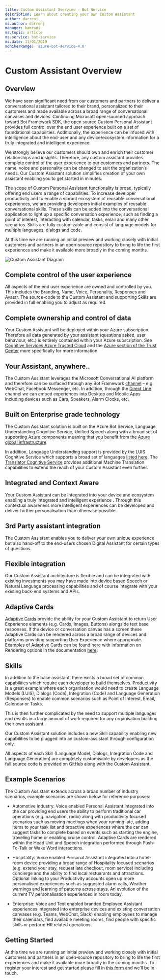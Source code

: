 ```yaml
---
title: Custom Assistant Overview - Bot Service
description: Learn about creating your own Custom Assistant
author: darrenj
ms.author: darrenj
manager: kamrani
ms.topic: article
ms.service: bot-service
ms.date: 11/01/2019
monikerRange: 'azure-bot-service-4.0'
---
```


# Custom Assistant Overview

## Overview

We have seen significant need from our customers and partners to deliver a conversational assistant tailored to their brand, personalized to their customers and made available across a broad range of conversational canvases and devices. Continuing Microsoft open-sourced approach toward Bot Framework SDK, the open source Custom Personal Assistant provides full control over the end user experience built on a set of foundational capabilities. Additionally, the experience can be infused with intelligence about the end-user and any device/ecosystem information for a truly integrated and intelligent experience.

We strongly believe our customers should own and enrich their customer relationships and insights. Therefore, any custom assistant provides complete control of the user experience to our customers and partners. The name, voice and personality can be changed to suit the organization’s needs. Our Custom Assistant solution simplifies creation of your own assistant enabling you to get started in minutes. 

The scope of Custom Personal Assistant functionality is broad, typically offering end users a range of capabilities. To increase developer productivity and to enable a vibrant ecosystem of reusable conversational experiences, we are providing developers initial examples of reusable conversational skills. These skills can be added into the conversational application to light up a specific conversation experience, such as finding a point of interest, interacting with calendar, tasks, email and many other scenarios. Skills are fully customizable and consist of language models for multiple languages, dialogs and code.

At this time we are running an initial preview and working closely with initial customers and partners in an open-source repository to bring to life the first experiences and make it available more broadly in the coming months. 

![Custom Assistant Diagram](media/enterprise-template/CustomAssistantDiagram.jpg)

## Complete control of the user experience

All aspects of the end user experience are owned and controlled by you. This includes the Branding, Name, Voice, Personality, Responses and Avatar. The source-code to the Custom Assistant and supporting Skills are provided in full enabling you to adjust as required.

## Complete ownership and control of data

Your Custom Assistant will be deployed within your Azure subscription. Therefore all data generated by your assistant (questions asked, user behaviour, etc.) is entirely contained within your Azure subscription. See [Cognitive Services Azure Trusted Cloud](https://www.microsoft.com/trustcenter/cloudservices/cognitiveservices) and the [Azure section of the Trust Center](https://www.microsoft.com/TrustCenter/CloudServices/Azure) more specifically for more information.

## Your Assistant, anywhere..

The Custom Assistant leverages the Microsoft Conversational AI platform and therefore can be surfaced through any Bot Framework [channel](https://docs.microsoft.com/azure/bot-service/bot-service-manage-channels?view=azure-bot-service-4.0) – e.g. WebChat, Facebook Messenger, etc. In addition, through the [Direct Line](https://docs.microsoft.com/azure/bot-service/rest-api/bot-framework-rest-direct-line-3-0-concepts?view=azure-bot-service-4.0) channel we can embed experiences into Desktop and Mobile Apps including devices such as Cars, Speakers, Alarm Clocks, etc.

## Built on Enterprise grade technology

The Custom Assistant solution is built on the Azure Bot Service, Language Understanding Cognitive Service, Unified Speech along with a broad set of supporting Azure components meaning that you benefit from the [Azure global infrastructure](https://azure.microsoft.com/global-infrastructure/).

In addition, Language Understanding support is provided by the LUIS Cognitive Service which supports a broad set of languages [listed here](https://docs.microsoft.com/azure/cognitive-services/luis/luis-supported-languages). The [Translator Cognitive Service](https://azure.microsoft.com/services/cognitive-services/translator-text-api/) provides additional Machine Translation capabilities to extend the reach of your Custom Assistant even further.

## Integrated and Context Aware

Your Custom Assistant can be integrated into your device and ecosystem enabling a truly integrated and intelligent experience . Through this contextual awareness more intelligent experiences can be developed and deliver further personalisation than otherwise possible.

## 3rd Party assistant integration

The Custom Assistant enables you to deliver your own unique experience but also hand-off to the end-users chosen Digital Assistant for certain types of questions.

## Flexible integration

Our Custom Assistant architecture is flexible and can be integrated with existing investments you may have made into device based Speech or Natural Language processing capabilities and of course integrate with your existing back-end systems and APIs.

## Adaptive Cards

[Adaptive Cards](https://adaptivecards.io/) provide the ability for your Custom Assistant to return User Experience elements (e.g. Cards, Images, Buttons) alongside text base responses. If the device or conversation canvas has a screen these Adaptive Cards can be rendered across a broad range of devices and platforms providing supporting User Experience where appropriate. Examples of Adaptive Cards can be found [here](https://adaptivecards.io/samples/) with information on Rendering options in the documentation [here](https://docs.microsoft.com/adaptive-cards/rendering-cards/getting-started).


## Skills

In addition to the base assistant, there exists a broad set of common capabilities which require each developer to build themselves. Productivity is a great example where each organisation would need to create Language Models (LUIS), Dialogs (Code), Integration (Code) and Language Generation (Responses) to enable common scenarios such as Point of Interest, Email, Calendar or Tasks.

This is then further complicated by the need to support multiple languages and results in a large amount of work 
required for any organisation building their own assistant.

Our Custom Assistant solution includes a new Skill capability enabling new capabilities to be plugged into an custom-assistant through configuration only. 

All aspects of each Skill (Language Model, Dialogs, Integration Code and Language Generation) are completely customisable by developers as the full source code is provided on GitHub along with the Custom Assistant.

## Example Scenarios

The Custom Assistant extends across a broad number of industry scenarios, example scenarios are shown below for reference purposes:

- Automotive Industry: Voice enabled Personal Assistant integrated into the car providing end users the ability to perform traditional car operations (e.g. navigation, radio) along with productivity focused scenarios such as moving meetings when your running late, adding items to your task list and proactive experiences where the car can suggest tasks to complete based on events such as starting the engine, traveling home or enabling cruise control. Adaptive Cards are rendered within the Head Unit and Speech integration performed through Push-To-Talk or Wake Word interactions.

- Hospitality: Voice enabled Personal Assistant integrated into a hotel-room device providing a broad range of Hospitality focused scenarios (e.g. extend your stay, request late checkout, room service) including concierge and the ability to find local restuarants and attractions. Optional linking to your Productivity accounts open up more personalised experiences such as suggested alarm calls, Weather warnings and learning of patterns across stays. An evolution of the current TV personalisation experienced in room today.

- Enterprise: Voice and Text enabled branded Employee Assistant experiences integrated into enterprise devices and existing conversation canvases (e.g. Teams, WebChat, Slack) enabling employees to manage their calendars, find available meeting rooms, find people with specific skills or perform HR related operations. 

## Getting Started

At this time we are running an initial preview and working closely with initial customers and partners in an open-source repository to bring to life the first experiences and make it available more broadly in the coming months. To register your interest and get started please fill in [this form](https://aka.ms/va-scenario-submission-form) and we'll be in touch.

